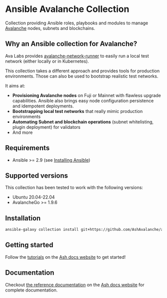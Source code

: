# Ansible Avalanche Collection

Collection providing Ansible roles, playbooks and modules to manage [Avalanche](https://docs.avax.network/) nodes, subnets and blockchains.

## Why an Ansible collection for Avalanche?

Ava Labs provides [avalanche-network-runner](https://github.com/ava-labs/avalanche-network-runner) to easily run a local test network (either locally or in Kubernetes).

This collection takes a different approach and provides tools for production environments. Those can also be used to bootstrap realistic test networks.

It aims at:

- **Provisioning Avalanche nodes** on Fuji or Mainnet with flawless upgrade capabilities. Ansible also brings easy node configuration persistence and idempotent deployments.
- **Bootstrapping local test networks** that really mimic production environments
- **Automating Subnet and blockchain operations** (subnet whitelisting, plugin deployment) for validators
- And more

## Requirements

- Ansible >= 2.9 (see [Installing Ansible](https://docs.ansible.com/ansible/latest/installation_guide/intro_installation.html))

## Supported versions

This collection has been tested to work with the following versions:

- Ubuntu 20.04-22.04
- AvalancheGo >= 1.9.6

## Installation

```sh
ansible-galaxy collection install git+https://github.com/AshAvalanche/ansible-avalanche-collection.git
```

## Getting started

Follow the [tutorials](https://ash.center/docs/toolkit/ansible-avalanche-collection/tutorials/local-test-network) on the [Ash docs website](https://ash.center/) to get started!

## Documentation

Checkout [the reference documentation](https://ash.center/docs/toolkit/ansible-avalanche-collection/reference) on the [Ash docs website](https://ash.center/) for complete documentation.

